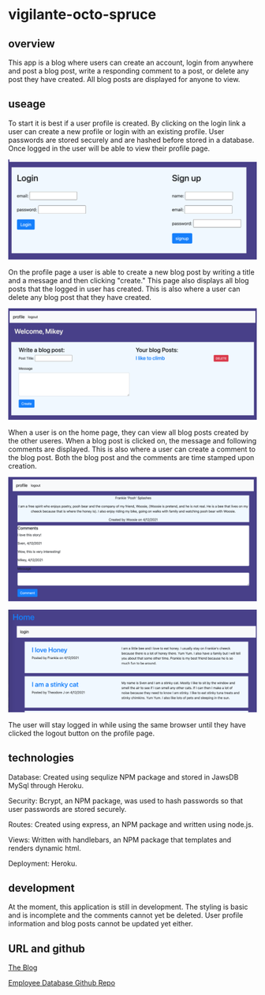 # vigilante-octo-spruce

## overview
This app is a blog where users can create an account, login from anywhere and post a blog post, write a responding comment to a post, or delete any post they have created. All blog posts are displayed for anyone to view.

## useage
To start it is best if a user profile is created. By clicking on the login link a user can create a new profile or login with an existing profile. User passwords are stored securely and are hashed before stored in a database. Once logged in the user will be able to view their profile page.

![login](./assets/login-signup.png)

On the profile page a user is able to create a new blog post by writing a title and a message and then clicking "create." This page also displays all blog posts that the logged in user has created. This is also where a user can delete any blog post that they have created.

![profile](./assets/profile-create.png)

When a user is on the home page, they can view all blog posts created by the other useres. When a blog post is clicked on, the message and following comments are displayed. This is also where a user can create a comment to the blog post. Both the blog post and the comments are time stamped upon creation.

![comment](./assets/post-comment.png)

![homepage](./assets/home-page.png)

The user will stay logged in while using the same browser until they have clicked the logout button on the profile page.

## technologies
Database: Created using sequlize NPM package and stored in JawsDB MySql through Heroku.

Security: Bcrypt, an NPM package, was used to hash passwords so that user passwords are stored securely.

Routes: Created using express, an NPM package and written using node.js.

Views: Written with handlebars, an NPM package that templates and renders dynamic html.

Deployment: Heroku.


## development
At the moment, this application is still in development. The styling is basic and is incomplete and the comments cannot yet be deleted. User profile information and blog posts cannot be updated yet either.


## URL and github

[The Blog](https://vigilante-octo-spruce.herokuapp.com/)


[Employee Database Github Repo](https://github.com/MikeyP957/vigilante-octo-spruce)